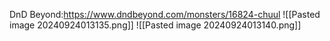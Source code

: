 DnD Beyond:https://www.dndbeyond.com/monsters/16824-chuul
![[Pasted image 20240924013135.png]]
![[Pasted image 20240924013140.png]]